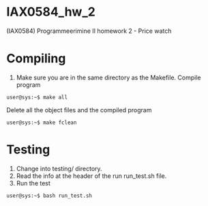 # IAX0584_hw_2
(IAX0584) Programmeerimine II homework 2 -  Price watch

# Compiling
1. Make sure you are in the same directory as the Makefile.
Compile program
```shell
user@sys:~$ make all
```
Delete all the object files and the compiled program
```shell
user@sys:~$ make fclean 
```

# Testing
1. Change into testing/ directory.
2. Read the info at the header of the run run_test.sh file.
3. Run the test
```shell
user@sys:~$ bash run_test.sh
```
